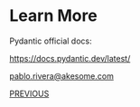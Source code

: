 # Learn More

Pydantic official docs:

https://docs.pydantic.dev/latest/


pablo.rivera@akesome.com


[PREVIOUS](8.md)